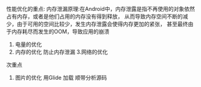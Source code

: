 性能优化的重点:
内存泄漏原理:在Android中，内存泄露是指不再使用的对象依然占有内存，或者是他们占用的内存没有得到释放，
从而导致内存空间不断的减少，由于可用的空间比较少，发生内存泄露会使得内存更加的紧张，
甚至最终由于内存耗尽而发生的OOM，导致应用的崩溃








1. 电量的优化
2. 内存的优化 防止内存泄漏
3.网络的优化



次重点

1. 图片的优化   用Glide 加载    顺带分析源码



